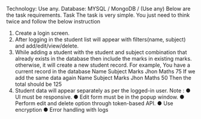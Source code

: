 Technology:
Use any.
Database:
MYSQL / MongoDB / (Use any)
Below are the task requirements.
Task
The task is very simple. You just need to think twice and follow the below
instruction
1. Create a login screen.
2. After logging in the student list will appear with filters(name, subject) and
add/edit/view/delete.
3. While adding a student with the student and subject combination that
already exists in the database then include the marks in existing marks.
otherwise, it will create a new student record.
For example, You have a current record in the database
Name Subject Marks
Jhon Maths 75
If we add the same data again
Name Subject Marks
Jhon Maths 50
Then the total should be 125
4. Student data will appear separately as per the logged-in user.
Note :
● UI must be responsive.
● Edit form must be in the popup window.
● Perform edit and delete option through token-based API.
● Use encryption
● Error handling with logs

